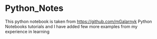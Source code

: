 # Python_Notes

This python notebook is taken from https://github.com/mGalarnyk Python Notebooks tutorials and I have added few more examples from my experience in learning 
